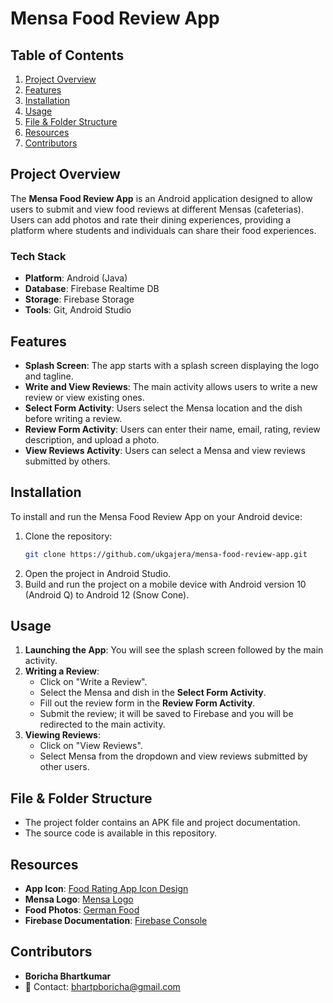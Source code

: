 # Mensa Food Review App

## Table of Contents
1. [Project Overview](#project-overview)
2. [Features](#features)
3. [Installation](#installation)
4. [Usage](#usage)
5. [File & Folder Structure](#file--folder-structure)
6. [Resources](#resources)
7. [Contributors](#contributors)

## Project Overview
The **Mensa Food Review App** is an Android application designed to allow users to submit and view food reviews at different Mensas (cafeterias). Users can add photos and rate their dining experiences, providing a platform where students and individuals can share their food experiences.

### Tech Stack
- **Platform**: Android (Java)
- **Database**: Firebase Realtime DB
- **Storage**: Firebase Storage
- **Tools**: Git, Android Studio

## Features
- **Splash Screen**: The app starts with a splash screen displaying the logo and tagline.
- **Write and View Reviews**: The main activity allows users to write a new review or view existing ones.
- **Select Form Activity**: Users select the Mensa location and the dish before writing a review.
- **Review Form Activity**: Users can enter their name, email, rating, review description, and upload a photo.
- **View Reviews Activity**: Users can select a Mensa and view reviews submitted by others.

## Installation
To install and run the Mensa Food Review App on your Android device:

1. Clone the repository:
    ```bash
    git clone https://github.com/ukgajera/mensa-food-review-app.git
    ```
2. Open the project in Android Studio.
3. Build and run the project on a mobile device with Android version 10 (Android Q) to Android 12 (Snow Cone).

## Usage
1. **Launching the App**: You will see the splash screen followed by the main activity.
2. **Writing a Review**:
    - Click on "Write a Review".
    - Select the Mensa and dish in the **Select Form Activity**.
    - Fill out the review form in the **Review Form Activity**.
    - Submit the review; it will be saved to Firebase and you will be redirected to the main activity.
3. **Viewing Reviews**:
    - Click on "View Reviews".
    - Select Mensa from the dropdown and view reviews submitted by other users.

## File & Folder Structure
- The project folder contains an APK file and project documentation.
- The source code is available in this repository.

## Resources
- **App Icon**: [Food Rating App Icon Design](https://dribbble.com/shots/11923715-Food-Rating-App-icon-design)
- **Mensa Logo**: [Mensa Logo](https://www.credly.com/organizations/american-mensa/badges)
- **Food Photos**: [German Food](https://edition.cnn.com/travel/article/german-food/index.html)
- **Firebase Documentation**: [Firebase Console](https://console.firebase.google.com)

## Contributors
- **Boricha Bhartkumar**
- 📧 Contact: bhartpboricha@gmail.com

